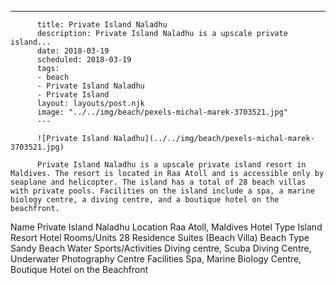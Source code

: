 ---
          title: Private Island Naladhu
          description: Private Island Naladhu is a upscale private island...
          date: 2018-03-19
          scheduled: 2018-03-19
          tags:
          - beach
          - Private Island Naladhu
          - Private Island
          layout: layouts/post.njk
          image: "../../img/beach/pexels-michal-marek-3703521.jpg"
          ---
          
          ![Private Island Naladhu](../../img/beach/pexels-michal-marek-3703521.jpg)
          
          Private Island Naladhu is a upscale private island resort in Maldives. The resort is located in Raa Atoll and is accessible only by seaplane and helicopter. The island has a total of 28 beach villas with private pools. Facilities on the island include a spa, a marine biology centre, a diving centre, and a boutique hotel on the beachfront.

Name Private Island Naladhu Location Raa Atoll, Maldives Hotel Type Island Resort Hotel Rooms/Units 28 Residence Suites (Beach Villa) Beach Type Sandy Beach Water Sports/Activities Diving centre, Scuba Diving Centre, Underwater Photography Centre Facilities Spa, Marine Biology Centre, Boutique Hotel on the Beachfront